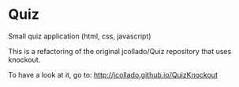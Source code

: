 Quiz
====

Small quiz application (html, css, javascript)

This is a refactoring of the original jcollado/Quiz repository that uses
knockout.

To have a look at it, go to:
http://jcollado.github.io/QuizKnockout
